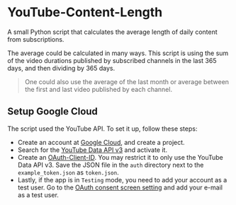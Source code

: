 # YouTube-Content-Length
A small Python script that calculates the average length of daily content from subscriptions.

The average could be calculated in many ways. This script is using the sum of the video durations published by subscribed channels in the last 365 days, and then dividing by 365 days.

> One could also use the average of the last month or average between the first and last video published by each channel.

## Setup Google Cloud
The script used the YouTube API. To set it up, follow these steps:
* Create an account at [Google Cloud](https://console.cloud.google.com/), and create a project.
* Search for the [YouTube Data API v3](https://console.cloud.google.com/apis/library/youtube.googleapis.com) and activate it.
* Create an [OAuth-Client-ID](https://console.cloud.google.com/apis/credentials/oauthclient). You may restrict it to only use the YouTube Data API v3. Save the JSON file in the `auth` directory next to the `example_token.json` as `token.json`.
* Lastly, if the app is in `Testing` mode, you need to add your account as a test user. Go to the [OAuth consent screen setting](https://console.cloud.google.com/apis/credentials/consent) and add your e-mail as a test user.

